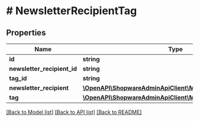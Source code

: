 # # NewsletterRecipientTag

## Properties

Name | Type | Description | Notes
------------ | ------------- | ------------- | -------------
**id** | **string** |  | [optional]
**newsletter_recipient_id** | **string** |  |
**tag_id** | **string** |  |
**newsletter_recipient** | [**\OpenAPI\ShopwareAdminApiClient\Model\NewsletterRecipient**](NewsletterRecipient.md) |  | [optional]
**tag** | [**\OpenAPI\ShopwareAdminApiClient\Model\Tag**](Tag.md) |  | [optional]

[[Back to Model list]](../../README.md#models) [[Back to API list]](../../README.md#endpoints) [[Back to README]](../../README.md)

